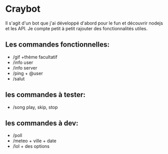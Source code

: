 # Craybot
Il s'agit d'un bot que j'ai développé d'abord pour le fun et découvrir nodejs et les API. Je compte petit à petit rajouter des fonctionnalités utiles.
## Les commandes fonctionnelles:
- /gif +thème facultatif
- /info user
- /info server
- /ping + @user
- /salut

## les commandes à tester:
- /song play, skip, stop

## les commandes à dev:
- /poll
- /meteo + ville + date
- /lol + des options


